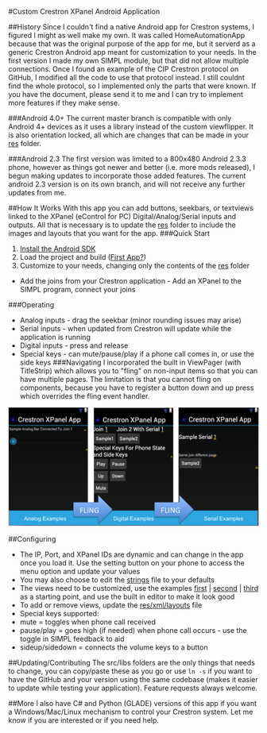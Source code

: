 #Custom Crestron XPanel Android Application

##History
Since I couldn't find a native Android app for Crestron systems, I figured I might as well make my own. 
It was called HomeAutomationApp because that was the original purpose of the app for me, but it serverd as a generic Crestron Android app meant for customization to your needs. In the first version I made my own SIMPL module, but that did not allow multiple connections. Once I found an example of the CIP Crestron protocol on GitHub, I modified all the code to use that protocol instead.  I still couldnt find the whole protocol, so I implemented only the parts that were known. If you have the document, please send it to me and I can try to implement more features if they make sense.

###Android 4.0+
The current master branch is compatible with only Android 4+ devices as it uses a library instead of the custom viewflipper. It is also orientation locked, all which are changes that can be made in your [res](/CrestronXPanelApp/res) folder.

###Android 2.3
The first version was limited to a 800x480 Android 2.3.3 phone, however as things got newer and better (i.e. more mods released), I begun making updates to incorporate those added features. The current android 2.3 version is on its own branch, and will not receive any further updates from me.


##How It Works
With this app you can add buttons, seekbars, or textviews linked to the XPanel (eControl for PC) Digital/Analog/Serial inputs and outputs. All that is necessary is to update the [res](/CrestronXPanelApp/res) folder to include the images and layouts that you want for the app. 
###Quick Start
1. [Install the Android SDK](http://developer.android.com/sdk/installing/index.html)
2. Load the project and build ([First App?](http://developer.android.com/training/basics/firstapp/index.html))
3. Customize to your needs, changing only the contents of the [res](/CrestronXPanelApp/res) folder
 * Add the joins from your Crestron application - Add an XPanel to the SIMPL program, connect your joins

###Operating
* Analog inputs - drag the seekbar (minor rounding issues may arise)
* Serial inputs - when updated from Crestron will update while the application is running
* Digital inputs - press and release
* Special keys - can mute/pause/play if a phone call comes in, or use the side keys
###Navigating
I incorporated the built in ViewPager (with TitleStrip) which allows you to "fling" on non-input items so that you can have multiple pages. The limitation is that you cannot fling on components, because you have to register a button down and up press which overrides the fling event handler.

![Sample Screen Shot](CrestronXPanelAppScreenShots.png)


##Configuring
* The IP, Port, and XPanel IDs are dynamic and can change in the app once you load it. Use the setting button on your phone to access the menu option and update your values
 * You may also choose to edit the [strings](/CrestronXPanelApp/res/values/strings.xml) file to your defaults
* The views need to be customized, use the examples [first](/CrestronXPanelApp/res/layouts/first.xml) | [second](/CrestronXPanelApp/res/layouts/second.xml) | [third](/CrestronXPanelApp/res/layouts/third.xml) as a starting point, and use the built in editor to make it look good
* To add or remove views, update the [res/xml/layouts](/CrestronXPanelApp/res/xml/layouts.xml) file
* Special keys supported:
 * mute = toggles when phone call received
 * pause/play = goes high (if needed) when phone call occurs - use the toggle in SIMPL feedback to aid
 * sideup/sidedown = connects the volume keys to a button

##Updating/Contributing
The src/libs folders are the only things that needs to change, you can copy/paste these as you go or use `ln -s` if you want to have the GitHub and your version using the same codebase (makes it easier to update while testing your application). Feature requests always welcome.

##More
I also have C# and Python (GLADE) versions of this app if you want a Windows/Mac/Linux mechanism to control your Crestron system. Let me know if you are interested or if you need help. 
